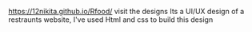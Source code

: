  https://12nikita.github.io/Rfood/ visit the designs
Its a UI/UX design of a restraunts website, I've used Html and css to build this design
